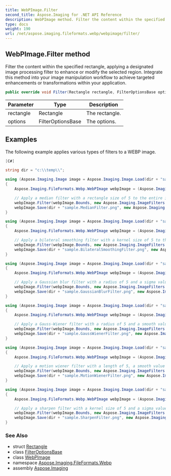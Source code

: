```yaml
---
title: WebPImage.Filter
second_title: Aspose.Imaging for .NET API Reference
description: WebPImage method. Filter the content within the specified rectangle applying a designated image processing filter to enhance or modify the selected region. Integrate this method into your image manipulation workflow to achieve targeted enhancements or transformations within your application
type: docs
weight: 190
url: /net/aspose.imaging.fileformats.webp/webpimage/filter/
---
```

## WebPImage.Filter method

Filter the content within the specified rectangle, applying a designated image processing filter to enhance or modify the selected region. Integrate this method into your image manipulation workflow to achieve targeted enhancements or transformations within your application.

```csharp
public override void Filter(Rectangle rectangle, FilterOptionsBase options)
```

| Parameter | Type | Description |
| --- | --- | --- |
| rectangle | Rectangle | The rectangle. |
| options | FilterOptionsBase | The options. |

## Examples

The following example applies various types of filters to a WEBP image.

```csharp
[C#]

string dir = "c:\\temp\\";

using (Aspose.Imaging.Image image = Aspose.Imaging.Image.Load(dir + "sample.webp"))
{
    Aspose.Imaging.FileFormats.Webp.WebPImage webpImage = (Aspose.Imaging.FileFormats.Webp.WebPImage)image;

    // Apply a median filter with a rectangle size of 5 to the entire image.
    webpImage.Filter(webpImage.Bounds, new Aspose.Imaging.ImageFilters.FilterOptions.MedianFilterOptions(5));
    webpImage.Save(dir + "sample.MedianFilter.png", new Aspose.Imaging.ImageOptions.PngOptions());
}

using (Aspose.Imaging.Image image = Aspose.Imaging.Image.Load(dir + "sample.webp"))
{
    Aspose.Imaging.FileFormats.Webp.WebPImage webpImage = (Aspose.Imaging.FileFormats.Webp.WebPImage)image;

    // Apply a bilateral smoothing filter with a kernel size of 5 to the entire image.
    webpImage.Filter(webpImage.Bounds, new Aspose.Imaging.ImageFilters.FilterOptions.BilateralSmoothingFilterOptions(5));
    webpImage.Save(dir + "sample.BilateralSmoothingFilter.png", new Aspose.Imaging.ImageOptions.PngOptions());
}

using (Aspose.Imaging.Image image = Aspose.Imaging.Image.Load(dir + "sample.webp"))
{
    Aspose.Imaging.FileFormats.Webp.WebPImage webpImage = (Aspose.Imaging.FileFormats.Webp.WebPImage)image;

    // Apply a Gaussian blur filter with a radius of 5 and a sigma value of 4.0 to the entire image.
    webpImage.Filter(webpImage.Bounds, new Aspose.Imaging.ImageFilters.FilterOptions.GaussianBlurFilterOptions(5, 4.0));
    webpImage.Save(dir + "sample.GaussianBlurFilter.png", new Aspose.Imaging.ImageOptions.PngOptions());
}

using (Aspose.Imaging.Image image = Aspose.Imaging.Image.Load(dir + "sample.webp"))
{
    Aspose.Imaging.FileFormats.Webp.WebPImage webpImage = (Aspose.Imaging.FileFormats.Webp.WebPImage)image;

    // Apply a Gauss-Wiener filter with a radius of 5 and a smooth value of 4.0 to the entire image.
    webpImage.Filter(webpImage.Bounds, new Aspose.Imaging.ImageFilters.FilterOptions.GaussWienerFilterOptions(5, 4.0));
    webpImage.Save(dir + "sample.GaussWienerFilter.png", new Aspose.Imaging.ImageOptions.PngOptions());
}

using (Aspose.Imaging.Image image = Aspose.Imaging.Image.Load(dir + "sample.webp"))
{
    Aspose.Imaging.FileFormats.Webp.WebPImage webpImage = (Aspose.Imaging.FileFormats.Webp.WebPImage)image;

    // Apply a motion wiener filter with a length of 5, a smooth value of 4.0 and an angle of 90.0 degrees to the entire image.
    webpImage.Filter(webpImage.Bounds, new Aspose.Imaging.ImageFilters.FilterOptions.MotionWienerFilterOptions(10, 1.0, 90.0));
    webpImage.Save(dir + "sample.MotionWienerFilter.png", new Aspose.Imaging.ImageOptions.PngOptions());
}

using (Aspose.Imaging.Image image = Aspose.Imaging.Image.Load(dir + "sample.webp"))
{
    Aspose.Imaging.FileFormats.Webp.WebPImage webpImage = (Aspose.Imaging.FileFormats.Webp.WebPImage)image;

    // Apply a sharpen filter with a kernel size of 5 and a sigma value of 4.0 to the entire image.
    webpImage.Filter(webpImage.Bounds, new Aspose.Imaging.ImageFilters.FilterOptions.SharpenFilterOptions(5, 4.0));
    webpImage.Save(dir + "sample.SharpenFilter.png", new Aspose.Imaging.ImageOptions.PngOptions());
}
```

### See Also

* struct [Rectangle](../../../aspose.imaging/rectangle/)
* class [FilterOptionsBase](../../../aspose.imaging.imagefilters.filteroptions/filteroptionsbase/)
* class [WebPImage](../)
* namespace [Aspose.Imaging.FileFormats.Webp](../../webpimage/)
* assembly [Aspose.Imaging](../../../)


